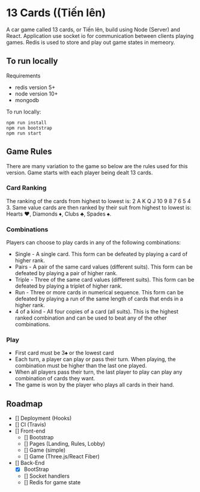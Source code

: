# 13 Cards ((Tiến lên)

A car game called 13 cards, or Tiến lên, build using Node (Server) and React. Application use socket io for communication between clients playing games. Redis is used to store and play out game states in memeory.

## To run locally

Requirements

- redis version 5+
- node version 10+
- mongodb

To run locally:

```
npm run install
npm run bootstrap
npm run start
```

## Game Rules

There are many variation to the game so below are the rules used for this version. Game starts
with each player being dealt 13 cards.

### Card Ranking

The ranking of the cards from highest to lowest is: 2 A K Q J 10 9 8 7 6 5 4 3.
Same value cards are then ranked by their suit from highest to lowest is: Hearts ♥, Diamonds ♦, Clubs ♣, Spades ♠.

### Combinations

Players can choose to play cards in any of the following combinations:

- Single - A single card. This form can be defeated by playing a card of higher rank.
- Pairs - A pair of the same card values (different suits). This form can be defeated by playing a pair of higher rank.
- Triple - Three of the same card values (different suits). This form can be defeated by playing a triplet of higher rank.
- Run - Three or more cards in numerical sequence. This form can be defeated by playing a run of the same length of cards that ends in a higher rank.
- 4 of a kind - All four copies of a card (all suits). This is the highest ranked combination and can be used to beat any of the other combinations.

### Play

- First card must be 3♠ or the lowest card
- Each turn, a player can play or pass their turn. When playing, the combination must be higher than the last one played.
- When all players pass their turn, the last player to play can play any combination of cards they want.
- The game is won by the player who plays all cards in their hand.

## Roadmap

- [] Deployment (Hooks)
- [] CI (Travis)
- [] Front-end
  - [] Bootstrap
  - [] Pages (Landing, Rules, Lobby)
  - [] Game (simple)
  - [] Game (Three.js/React Fiber)
- [] Back-End
  - [x] BootStrap
  - [] Socket handlers
  - [] Redis for game state
